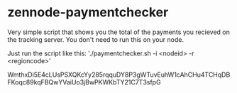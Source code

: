 # zennode-paymentchecker
Very simple script that shows you the total of the payments you recieved on the tracking server.
You don't need to run this on your node.
  
Just run the script like this: './paymentchecker.sh -i \<nodeid\> -r \<regioncode\>'

WmthxDi5E4cLUsPSXQKcYy285rqquDY8P3gWTuvEuhW1cAhCHu4TCHqDBFKoqc89kqFBQwYVaiUo3jBwPKWKbTY21C7T3sfpG
